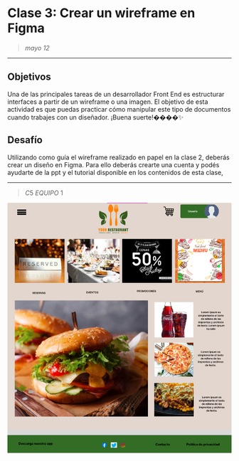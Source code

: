# Clase 3: Crear un wireframe en Figma 
>*mayo 12*
----------
## Objetivos 
Una de las principales tareas de un desarrollador Front End es estructurar interfaces a partir de un wireframe o una imagen. El objetivo de esta actividad es que puedas practicar cómo manipular este tipo de documentos cuando trabajes con un diseñador. ¡Buena suerte!����✨


## Desafío
Utilizando como guía el wireframe realizado en papel en la clase 2, deberás crear un diseño en Figma. 
Para ello deberás crearte una cuenta y podés ayudarte de la ppt y el tutorial disponible en los contenidos de esta clase, 

----------
>$C5$ $EQUIPO$ $1$





![imagen resultado "Bienvenidxs al club"](img/../class03.png)